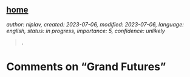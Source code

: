 [home](./index.md)
------------------

*author: niplav, created: 2023-07-06, modified: 2023-07-06, language: english, status: in progress, importance: 5, confidence: unlikely*

> __.__

Comments on “Grand Futures”
============================
